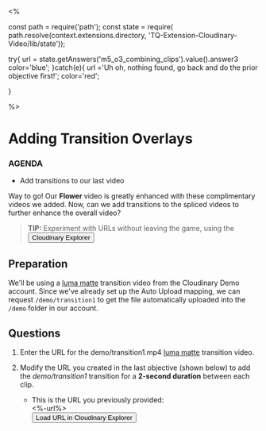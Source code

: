 <%

const path = require('path');
const state = require(
path.resolve(context.extensions.directory,
'TQ-Extension-Cloudinary-Video/lib/state'));

try{
   url = state.getAnswers('m5_o3_combining_clips').value().answer3
   color='blue';
}catch(e){
   url ='Uh oh, nothing found, go back and do the prior objective first!';
   color='red';

}

%>

# Adding Transition Overlays
<div class="aside">
    <h3>AGENDA</h3>
    <ul>
      <li>Add transitions to our last video</li>
    </ul>
</div>

Way to go! Our **Flower** video is greatly enhanced with these complimentary videos we added. Now, can we add transitions to the spliced videos to further enhance the overall video?

> <b>TIP:</b> Experiment with URLs without leaving the game, using the <button onclick='window.CloudinaryBrowser.showUrlExplorer();'>Cloudinary Explorer</button>

## Preparation
We'll be using a [luma matte](https://cloudinary.com/documentation/video_manipulation_and_delivery?utm_source=twilio&utm_medium=event&utm_campaign=cloudinary-twilioquest-2021#luma_matte) transition video from the Cloudinary Demo account. Since we've already set up the Auto Upload mapping, we can request `/demo/transition1` to get the file automatically uploaded into the `/demo` folder in our account.


## <a name="questions">Questions</a>

1. Enter the URL for the demo/transition1.mp4 [luma matte](https://cloudinary.com/documentation/video_manipulation_and_delivery?utm_source=twilio&utm_medium=event&utm_campaign=cloudinary-twilioquest-2021#luma_matte) transition video.

2. Modify the URL you created in the last objective (shown below) to add the _demo/transition1_ transition for a **2-second duration** between each clip. 
   - This is the URL you previously provided:<div style='overflow-wrap: break-word'><%-url%></div><button onclick='window.CloudinaryBrowser.showUrlExplorer("<%-url%>");'>Load URL in Cloudinary Explorer</button>
   
